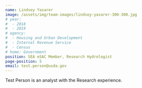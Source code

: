 ```yaml
---
name: Lindsey Yasarer
image: /assets/img/team-images/lindsey-yasarer-300-300.jpg
# year:
#  - 2018
#  - 2019
# agency:   
#  - Housing and Urban Development
#  - Internal Revenue Service
#  - Census
# home: Government
position: SEA eSAC Member, Research Hydrologist
page-position: 5
email: test.person@usda.gov
---
```


Test Person is an analyst with the Research experience.
